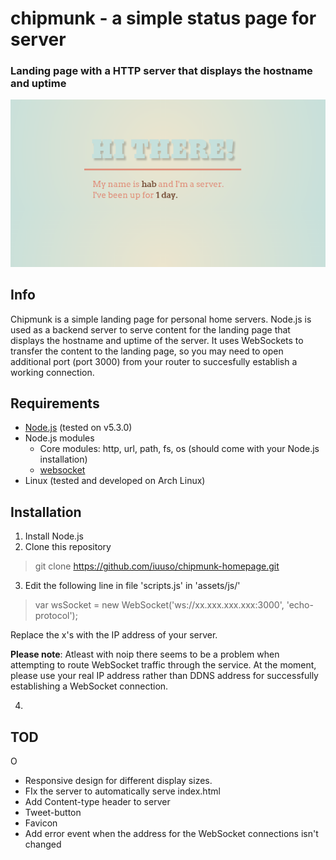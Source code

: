 chipmunk - a simple status page for server
================

### Landing page with a HTTP server that displays the hostname and uptime

![chipmunk on hab.ddns.net](https://raw.githubusercontent.com/iuuso/chipmunk-homepage/master/screenshots/screenshot-1.png "Screenshot")

## Info

Chipmunk is a simple landing page for personal home servers. Node.js is used as a backend server to serve content for the landing page that displays the hostname and uptime of the server. It uses WebSockets to transfer the content to the landing page, so you may need to open additional port (port 3000) from your router to succesfully establish a working connection. 

## Requirements

 - [Node.js](https://nodejs.org/en/) (tested on v5.3.0)
 - Node.js modules
    - Core modules: http, url, path, fs, os (should come with your Node.js installation)
    - [websocket](https://github.com/theturtle32/WebSocket-Node)
 - Linux (tested and developed on Arch Linux)

## Installation

1. Install Node.js
2. Clone this repository 
> git clone https://github.com/iuuso/chipmunk-homepage.git
3. Edit the following line in file 'scripts.js' in 'assets/js/'
 > var wsSocket = new WebSocket('ws://xx.xxx.xxx.xxx:3000', 'echo-protocol');

 Replace the x's with the IP address of your server. 
 
   **Please note**: Atleast with noip there seems to be a problem when attempting to route WebSocket traffic through the service. At the moment, please use your real IP address rather than DDNS address for successfully establishing a WebSocket connection.

4. 

## TOD
O
 - Responsive design for different display sizes.
 - FIx the server to automatically serve index.html
 - Add Content-type header to server
 - Tweet-button
 - Favicon
 - Add error event when the address for the WebSocket connections isn't changed